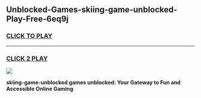 
## Unblocked-Games-skiing-game-unblocked-Play-Free-6eq9j
<h3>
<a href="https://premium76.site?title=skiing-game-unblocked&ref=22A">CLICK TO PLAY</a></h3>
<hr>

<h3>
<a href="https://premium76.site?title=skiing-game-unblocked&ref=22A">CLICK 2 PLAY</a>
  
</h3>

<a href="https://premium76.site?title=skiing-game-unblocked&ref=22A"><img src="https://clearcache.store/games.png"></a>


**skiing-game-unblocked games unblocked: Your Gateway to Fun and Accessible Online Gaming**
